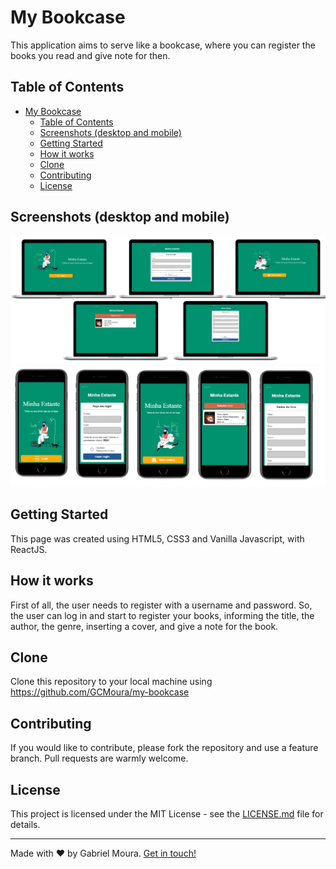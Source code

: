 # My Bookcase
This application aims to serve like a bookcase, where you can register the books you read and give note for then. 

## Table of Contents
- [My Bookcase](#my-bookcase)
  - [Table of Contents](#table-of-contents)
  - [Screenshots (desktop and mobile)](#screenshots-desktop-and-mobile)
  - [Getting Started](#getting-started)
  - [How it works](#how-it-works)
  - [Clone](#clone)
  - [Contributing](#contributing)
  - [License](#license)

## Screenshots (desktop and mobile)
![Screenshot-1](https://raw.githubusercontent.com/GCMoura/my-bookcase/master/screenshots/screenshot1.png)
![Screenshot-2](https://raw.githubusercontent.com/GCMoura/my-bookcase/master/screenshots/screenshot2.png)

## Getting Started
This page was created using HTML5, CSS3 and Vanilla Javascript, with ReactJS.

## How it works

First of all, the user needs to register with a username and password. So, the user can log in and start to register your books, informing the title, the author, the genre, inserting a cover, and give a note for the book.

## Clone
Clone this repository to your local machine using https://github.com/GCMoura/my-bookcase


## Contributing
If you would like to contribute, please fork the repository and use a feature branch. Pull requests are warmly welcome.

## License
This project is licensed under the MIT License - see the [LICENSE.md](LICENSE.md) file for details.

---
Made with :heart: by Gabriel Moura. [Get in touch!](https://www.linkedin.com/in/gabriel-moura-b45b90150/)
